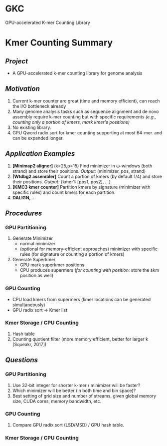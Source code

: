 # GKC
GPU-accelerated K-mer Counting Library
# 

# Kmer Counting Summary

## ***Project***
 - A GPU-accelerated k-mer counting library for genome analysis
## ***Motivation***
1. Current k-mer counter are great (time and memory efficient), can reach the I/O bottleneck already
2. Many genome analysis tasks such as sequence alignment and de novo assembly require k-mer counting but with specific requirements *(e.g., counting only a portion of kmers, mark kmer's positions)*
3. No existing library.
4. GPU Qword radix sort for kmer counting supporting at most 64-mer. and can be expanded longer.
## ***Application Examples***
1. **[Minimap2 aligner]** (k=25,p=15) Find minimizer in ω-windows (both strand) and store their positions. *Output:* (minimizer, pos, strand)
2. **[Wtdbg2 assembler]** Count a portion of kmers (by default 1/4) and store their positions. *Output:* {kmer1: [pos1, pos2], ...}
3. **[KMC3 kmer counter]** Partition kmers by signature (minimizer with specific rules) and count kmers for each partition.
4. **DALIGN, ...**

## ***Procedures***
### **GPU Partitioning**
1. Generate Minimizer
   - normal minimizer
   - (optional for memory-efficient approaches) minimizer with specific rules (for signature or counting a portion of kmers)
2. Generate Superkmer
   - GPU mark superkmer positions
   - CPU produces supermers (*for counting with position:* store the skm position as well)
### **GPU Counting**
 - CPU load kmers from supermers (kmer locations can be generated simultaneously)
 - GPU radix sort -> Kmer list
### **Kmer Storage / CPU Counting**
1. Hash table
2. Counting quotient filter (more memory efficient, better for larger k [Squeakr, 2017])

## ***Questions***
### **GPU Partitioning**
1. Use 32-bit integer for shorter k-mer / minimizer will be faster?
2. Which minimizer will be better (in both time and bin space)?
3. Best setting of grid size and number of streams, given global memory size, CUDA cores, memory bandwidth, etc.
### **GPU Counting**
1. Compare GPU radix sort (LSD/MSD) / GPU hash table.
### **Kmer Storage / CPU Counting**

